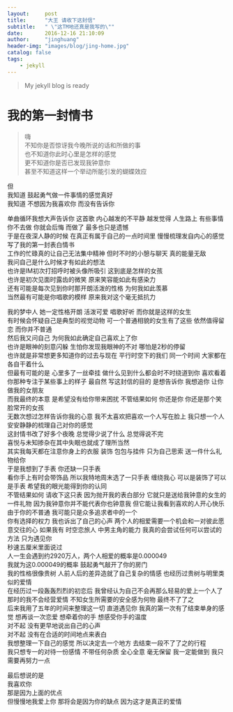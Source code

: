 ```yaml
---
layout:     post
title:      "大王 请收下这封信"
subtitle:   " \"这TM地还真是我写的\""
date:       2016-12-16 21:10:09
author:     "jinghuang"
header-img: "images/blog/jing-home.jpg"
catalog: false
tags:
    - jekyll
---
```


> My jekyll blog is ready

# 我的第一封情书

> ﻿嗨  
不知你是否惊讶我今晚所说的话和所做的事  
也不知道你此时心里是怎样的感觉  
更不知道你是否已发现我钟意你  
甚至不知道这样一个举动所能引发的蝴蝶效应  
>
但  
我知道 鼓起勇气做一件事情的感觉真好  
我知道 不想因为我喜欢你 而没有告诉你
>  
单曲循环我想大声告诉你 这首歌 内心越发的不平静 越发觉得 人生路上 有些事情 你不去做 你就会后悔 而做了 最多也只是遗憾  
于是在夜深人静的时候 在真正有属于自己的一点时间里 慢慢梳理发自内心的感觉 写了我的第一封表白情书  
工作的忙碌真的让自己无法集中精神 但时不时的小憩与聊天 真的能量无敌  
我问自己是什么时候才有如此的想法  
也许是IM初次打招呼时被头像所吸引 这到底是怎样的女孩  
也许是初次见面时露齿的微笑 原来笑容能如此有感染力  
还有可能是每次见到你时那开朗活泼的性格 为何我如此羡慕  
当然最有可能是你唱歌的模样 原来我对这个毫无抵抗力  
>
我的梦中人 她一定性格开朗 活泼可爱 唱歌好听 而你就是这样的女生  
有时候会怀疑自己是典型的视觉动物 可一个普通相貌的女生有了这些 依然值得留恋 而你并不普通  
然后我又问自己 为何我如此确定自己喜欢上了你  
也许是眼神的刻意闪躲 生怕你发现我眼神的不对 哪怕是2秒的停留  
也许就是非常想更多知道你的过去与现在 平行时空下的我们 同一个时间 大家都在各自干着什么  
但最有可能的是 心里多了一丝牵挂 做什么见到什么都会时不时绕道到你 喜欢看着你那种专注于某些事上的样子 最自然
写这封信的目的 是想告诉你 我想追你 让你做我的女朋友  
而我最终的本意 是希望没有给你带来困扰 不管结果如何 你还是你 你还是那个笑脸常开的女孩  
无数次想过怎样告诉你我的心意 我不太喜欢把喜欢一个人写在脸上 我只想一个人安安静静的梳理自己对你的感觉  
这封情书改了好多个夜晚 总觉得少说了什么 总觉得说不完  
喜悦与未知掺杂在其中失眠也就成了理所当然  
其实我每天都在注意你身上的衣服 装饰 包包与挂件 只为自己思索 送一件什么礼物给你  
于是我想到了手表 你还缺一只手表  
看你手上有时会带饰品 所以我特地周末选了一只手表 缠绕我心 可以是装饰了可以是手表 希望我的眼光能得到你的认同  
不管结果如何 请收下这只表 因为抛开我的表白部分 它就只是送给我钟意的女生的一件礼物 因为我钟意你并不能代表你也钟意我 但它能让我看到喜欢的人开心快乐  
由于你的不普通 我可能只是众多追求者中的一个   
你有选择的权力 我也诉出了自己的心声 两个人的相爱需要一个机会和一对彼此愿意交往的心 如果我有 时空恋旅人 中男主角的能力 我真的会尝试任何可以尝试的方法 只为遇见你  
秒速五厘米里面说过  
人一生会遇到约2920万人，两个人相爱的概率是0.000049  
我就为这0.000049的概率 鼓起勇气敲开了你的房门  
我的性格很像贵树 人前人后的差异造就了自己复杂的情感 也经历过贵树与明里类似的爱情  
在经历过一段轰轰烈烈的初恋后 我曾经认为自己不会再那么轻易的爱上一个人了  
那时的我不会经营爱情 不知女生所需要的安全感为何物 最终不了了之  
后来我用了五年的时间来整理这一切 直道遇见你 我真的第一次有了结束单身的感觉 想再谈一次恋爱 想牵着你的手 想感受你手的温度  
对不起 没有更早地说出自己的心声  
对不起 没有在合适的时间地点来表白  
我想整理一下自己的感觉 所以决定去一个地方 去结束一段不了了之的行程  
我只想专一的对待一份感情 不带任何杂质 全心全意 毫无保留 我一定能做到 我只需要再努力一点  
>
最后想说的是  
我喜欢你   
那是因为上面的优点   
但慢慢地我爱上你 那将会是因为你的缺点 因为这才是真正的爱情  
